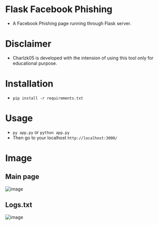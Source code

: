 # Flask Facebook Phishing
- A Facebook Phishing page running through Flask server.

# Disclaimer
- Charlzk05 is developed with the intension of using this tool only for educational purpose.

# Installation
- ``pip install -r requirements.txt``

# Usage
- ``py app.py`` or ``python app.py``
- Then go to your localhost ``http://localhost:3000/``

# Image
## Main page
![image](https://user-images.githubusercontent.com/104715127/215962605-87e73ea4-c741-4e02-a9ee-33316177a00e.png)
## Logs.txt
![image](https://user-images.githubusercontent.com/104715127/215962728-e10a2ba8-a182-46b7-b9c6-63a5476550b2.png)
